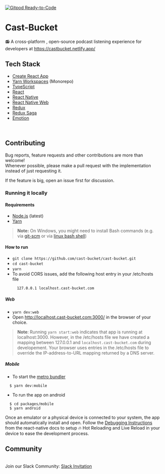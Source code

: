 [![Gitpod Ready-to-Code](https://img.shields.io/badge/Gitpod-Ready--to--Code-blue?logo=gitpod)](https://gitpod.io/#https://github.com/cast-bucket/cast-bucket) 

# Cast-Bucket

📻 A cross-platform , open-source podcast listening experience for developers at https://castbucket.netlify.app/


## Tech Stack

- [Create React App](https://github.com/facebook/create-react-app)
- [Yarn Workspaces](https://yarnpkg.com/lang/en/docs/workspaces/) (Monorepo)
- [TypeScript](https://www.typescriptlang.org/)
- [React](https://github.com/facebook/react)
- [React Native](https://github.com/facebook/react-native)
- [React Native Web](https://github.com/necolas/react-native-web)
- [Redux](https://github.com/reduxjs/react-redux)
- [Redux Saga](https://github.com/redux-saga/redux-saga/)
- [Emotion](https://emotion.sh/docs/introduction)

<br/>

## Contributing

Bug reports, feature requests and other contributions are more than welcome! <br/>
Whenever possible, please make a pull request with the implementation instead of just requesting it.

If the feature is big, open an issue first for discussion.

### Running it locally

#### Requirements

- [Node.js](https://nodejs.org/) (latest)
- [Yarn](https://yarnpkg.com/)

> **Note:** On Windows, you might need to install Bash commands (e.g. via [git-scm](https://git-scm.com/downloads) or via [linux bash shell](https://www.howtogeek.com/249966/how-to-install-and-use-the-linux-bash-shell-on-windows-10/))

#### How to run

- `git clone https://github.com/cast-bucket/cast-bucket.git`
- `cd cast-bucket`
- `yarn`
-  To avoid CORS issues, add the following host entry in your /etc/hosts file
    ```bash
      127.0.0.1 localhost.cast-bucket.com
    ```

##### Web
- `yarn dev:web`
-  Open http://localhost.cast-bucket.com:3000/ in the browser of your choice.

> **Note**: Running `yarn start:web` indicates that app is running at localhost:3000. However, in the /etc/hosts file we have created a mapping between 127.0.0.1 and `localhost.cast-bucket.com` during developement. Your browser uses entries in the /etc/hosts file to override the IP-address-to-URL mapping returned by a DNS server.


##### Mobile
-  To start the [metro bundler](https://facebook.github.io/metro/)
```
  $ yarn dev:mobile
```

-  To run the app on android
```
  $ cd packages/mobile
  $ yarn android
```

Once an emulator or a physical device is connected to your system, the app should automatically install and open. Follow the [Debugging Instructions](https://facebook.github.io/react-native/docs/debugging) from the react-native docs to setup :fire: Hot Reloading and Live Reload in your device to ease the development process.

## Community 

<br/>Join our Slack Community: [Slack Invitation](https://join.slack.com/t/cast-bucket/shared_invite/enQtNjI1NzY0NjEyOTQ4LTI0MjdiNDA5MzVhMDAzMWYwYjRkMTQ0YTBlZWQxNDlkZWFkMzI5MzBjODFjN2ExNmE4YjczZTMyOGM5OTU0ZWM)
